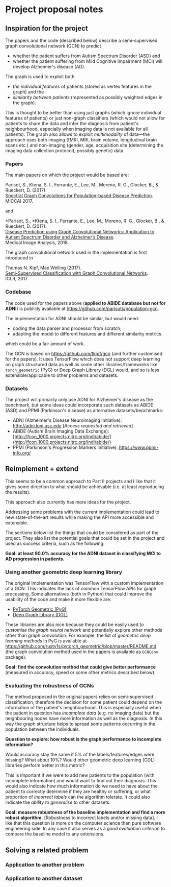 # Project proposal notes

## Inspiration for the project

The papers and the code (described below) describe a semi-supervised graph convolutional network (GCN) to predict  
* whether the patient suffers from Autism Spectrum Disorder (ASD) and
* whether the patient suffering from Mild Cognitive Impairment (MCI) will develop Alzheimer's disease (AD).

The graph is used to exploit both 
* *the individual features* of patients (stored as vertex features in the graph) and the 
* *similarity between patients* (represented as possibly weighted edges in the graph). 

This is thought to be better than using just graphs (which ignore individual features of patients) or just non-graph classifiers (which would not allow for patients to share the data and infer the diagnosis from patient's neighbourhood, especially when imaging data is not available for all patients). The graph also allows to exploit *multimodality* of data—the approach uses both imaging (fMRI, MRI, brain volume, longitudinal brain scans etc.) and non-imaging (gender, age, acquisition site (determining the imaging data collection protocol), possibly genetic) data.

### Papers
The main papers on which the project would be based are:

Parisot, S., Ktena, S. I., Ferrante, E., Lee, M., Moreno, R. G., Glocker, B., & Rueckert, D. (2017). <br/>
[Spectral Graph Convolutions for Population-based Disease Prediction](https://arxiv.org/abs/1703.03020). <br/>
MICCAI 2017.

and 

*Parisot, S., *Ktena, S. I., Ferrante, E., Lee, M., Moreno, R. G., Glocker, B., & Rueckert, D. (2017). <br/>
[Disease Prediction using Graph Convolutional Networks: Application to Autism Spectrum Disorder and Alzheimer’s Disease](https://arxiv.org/abs/1806.01738). <br/>
Medical Image Analysis, 2018.

The graph convolutional network used in the implementation is first introduced in 

Thomas N. Kipf, Max Welling (2017). <br/>
[Semi-Supervised Classification with Graph Convolutional Networks](http://arxiv.org/abs/1609.02907). <br/>
ICLR, 2017

### Codebase
The code used for the papers above (**applied to ABIDE database but not for ADNI**) is publicly available at https://github.com/parisots/population-gcn. 

The implementation for ADNI should be similar, but would need:
* coding the data parser and processor from scratch;
* adapting the model to different features and different similarity metrics.

which could be a fair amount of work.

The GCN is based on https://github.com/tkipf/gcn (and further customised for the papers). It uses TensorFlow which does not support deep learning on graph structured data as well as some other libraries/frameworks like `torch_geometric` (PyG) or Deep Graph Library (DGL) would, and so is less extensible/applicable to other problems and datasets. 

### Datasets
The project will primarily only use ADNI for Alzheimer's disease as the benchmark, but some ideas could incorporate such datasets as ABIDE (ASD) and PPMI (Parkinson's disease) as alternative datasets/benchmarks:

* ADNI (Alzheimer's Disease Neuroimaging Initiative): http://adni.loni.usc.edu [*Access requested and retrieved*]
* ABIDE (Autism Brain Imaging Data Exchange): [http://fcon_1000.projects.nitrc.org/indi/abide/](http://fcon_1000.projects.nitrc.org/indi/abide/)
* PPMI (Parkinson's Progression Markers Initiative): https://www.ppmi-info.org/

## Reimplement + extend
This seems to be a common approach to Part II projects and I like that it gives some direction to what should be achievable (i.e. at least reproducing the results). 

This approach also currently has more ideas for the project.

Addressing some problems with the current implementation could lead to new state-of-the-art results while making the API more accessible and extensible.

The sections below list the things that could be considered as part of the project. They also list the potential goals that could be set in the project and used as success criteria, such as the following:

**Goal: at least 80.0% accuracy for the ADNI dataset in classifying MCI to AD progression in patients.**

### Using another geometric deep learning library
The original implementation was TensorFlow with a custom implementation of a GCN. This indicates the lack of common TensorFlow APIs for graph processing. Some alternatives (both in Python) that could improve the usability of the code and make it more flexible are:
* [PyTorch Geometric (PyG)](https://pytorch-geometric.readthedocs.io/en/latest/)
* [Deep Graph Library (DGL)](https://www.dgl.ai/pages/about.html)

These libraries are also nice because they could be easily used to *customise the graph neural network* and potentially explore other methods other than graph convolution. For example, the list of *geometric deep learning methods* in PyG is available at https://github.com/rusty1s/pytorch_geometric/blob/master/README.md (the graph convolution method used in the papers is available as `GCNConv` package).

**Goal: find the convolution method that could give better performance** (measured in accuracy, speed or some other metrics described below).

### Evaluating the robustness of GCNs

The method proposed in the original papers relies on semi-supervised classification, therefore the decision for some patient could depend on the information of the patient's neighbourhood. This is especially useful when the patient in question has *incomplete data* (e.g. no imaging data) but the neighbouring nodes have more information as well as the diagnosis. In this way the graph structure helps to spread some patterns occurring in the population between the individuals.

**Question to explore: how robust is the graph performance to incomplete information?**

Would accuracy stay the same if 5% of the labels/features/edges were missing? What about 10%? Would other geometric deep learning (GDL) libraries perform better in this metric?

This is important if we were to add new patients to the population (with incomplete information) and would want to find out their diagnosis. This would also indicate how much information do we need to have about the patient to correctly determine if they are healthy or suffering, or what proportion of *incorrect labels* can the algorithm tolerate. It could also indicate the *ability to generalise* to other datasets.

**Goal: measure robustness of the baseline implementation and find a more robust algorithm.** [Robustness to incorrect labels and/or missing data]. I like that this question is more on the computer science than pure software engineering side. In any case it also serves as a *good evaluation criterion* to compare the baseline model to any extensions.



## Solving a related problem 

### Application to another problem

### Application to another dataset

